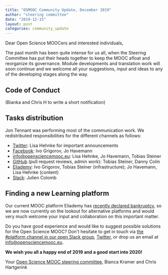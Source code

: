 ```yaml
---
title: "OSMOOC Community Update, December 2019"
author: "steering committee"
date: "2019-12-15"
layout: post
categories: community_update
---
```


Dear Open Science MOOCers and interested individuals,

The past month has been quite intense for us all, when the Steering Committee has put their heads together to keep the MOOC afloat and reorganize its governance. Module developments and translation work will soon continue and we welcome all your suggestions, input and ideas to any of the developing stages along the way.


## Code of Conduct
(Bianka and Chris H to write a short notification)


## Tasks distribution

Jon Tennant was performing most of the communication work. We redistributed responsibilities for the different channels as follows:

- [Twitter](https://twitter.com/opensciencemooc): Lisa Hehnke for important announcements
- [Facebook](https://facebook.com/opensciencemooc): Ivo Grigorov, Jo Havemann
- [info@opensciencemooc.eu](mailto:info@opensciencemooc.eu): Lisa Hehnke, Jo Havemann, Tobias Steiner
- [GitHub](https://github.com/OpenScienceMOOC) (pull request reviews, admin work): Tobias Steiner, Danny Colin
- [Eliademy](https://eliademy.com/opensciencemooc): Ivo Grigorov, Tobias Steiner (infrastructure); Jo Havemann, Lisa Hehnke (content)
- [Slack](https://openmooc-ers.slack.com): Julien Colomb


## Finding a new Learning platform

Our current MOOC platform Eliademy has [recently declared bankruptcy](https://blog.eliademy.com/2019/11/15/sad-news/), so we are now currently on the lookout for alternative platforms and would very much welcome your input and collaboration on this important matter. 

Do you have good experience and would like to suggest possible solutions for the Open Science MOOC? Don't hesitate to get in touch via [the #platform channel in our open Slack group](https://openmooc-ers.slack.com), [Twitter](https://twitter.com/OpenScienceMOOC/), or drop us an email at [info@opensciencemooc.eu](mailto:info@opensciencemooc.eu).


**We wish you all a happy end of 2019 and a good start into 2020!**

Your [Open Science MOOC steering committee](https://opensciencemooc.eu/people/), Bianca Kramer and Chris Hartgerink

